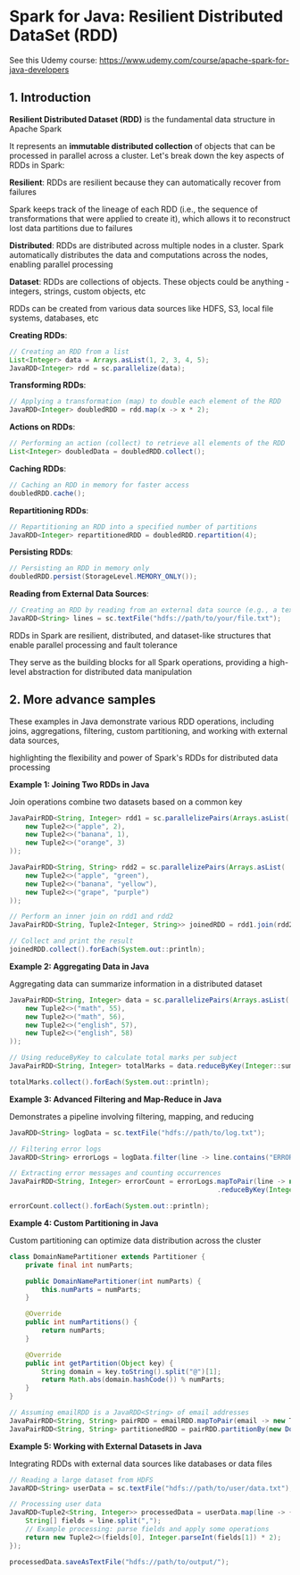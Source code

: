 # Spark for Java: Resilient Distributed DataSet (RDD)

See this Udemy course: https://www.udemy.com/course/apache-spark-for-java-developers

## 1. Introduction

**Resilient Distributed Dataset (RDD)** is the fundamental data structure in Apache Spark

It represents an **immutable distributed collection** of objects that can be processed in parallel across a cluster. Let's break down the key aspects of RDDs in Spark:

**Resilient**: RDDs are resilient because they can automatically recover from failures

Spark keeps track of the lineage of each RDD (i.e., the sequence of transformations that were applied to create it), which allows it to reconstruct lost data partitions due to failures

**Distributed**: RDDs are distributed across multiple nodes in a cluster. Spark automatically distributes the data and computations across the nodes, enabling parallel processing

**Dataset**: RDDs are collections of objects. These objects could be anything - integers, strings, custom objects, etc

RDDs can be created from various data sources like HDFS, S3, local file systems, databases, etc

**Creating RDDs**:

```java
// Creating an RDD from a list
List<Integer> data = Arrays.asList(1, 2, 3, 4, 5);
JavaRDD<Integer> rdd = sc.parallelize(data);
```

**Transforming RDDs**:

```java
// Applying a transformation (map) to double each element of the RDD
JavaRDD<Integer> doubledRDD = rdd.map(x -> x * 2);
```

**Actions on RDDs**:

```java
// Performing an action (collect) to retrieve all elements of the RDD
List<Integer> doubledData = doubledRDD.collect();
```

**Caching RDDs**:
```java
// Caching an RDD in memory for faster access
doubledRDD.cache();
```

**Repartitioning RDDs**:

```java
// Repartitioning an RDD into a specified number of partitions
JavaRDD<Integer> repartitionedRDD = doubledRDD.repartition(4);
```

**Persisting RDDs**:

```java
// Persisting an RDD in memory only
doubledRDD.persist(StorageLevel.MEMORY_ONLY());
```

**Reading from External Data Sources**:

```java
// Creating an RDD by reading from an external data source (e.g., a text file)
JavaRDD<String> lines = sc.textFile("hdfs://path/to/your/file.txt");
```

RDDs in Spark are resilient, distributed, and dataset-like structures that enable parallel processing and fault tolerance

They serve as the building blocks for all Spark operations, providing a high-level abstraction for distributed data manipulation

## 2. More advance samples 

These examples in Java demonstrate various RDD operations, including joins, aggregations, filtering, custom partitioning, and working with external data sources, 

highlighting the flexibility and power of Spark's RDDs for distributed data processing

**Example 1: Joining Two RDDs in Java**

Join operations combine two datasets based on a common key

```java
JavaPairRDD<String, Integer> rdd1 = sc.parallelizePairs(Arrays.asList(
    new Tuple2<>("apple", 2),
    new Tuple2<>("banana", 1),
    new Tuple2<>("orange", 3)
));

JavaPairRDD<String, String> rdd2 = sc.parallelizePairs(Arrays.asList(
    new Tuple2<>("apple", "green"),
    new Tuple2<>("banana", "yellow"),
    new Tuple2<>("grape", "purple")
));

// Perform an inner join on rdd1 and rdd2
JavaPairRDD<String, Tuple2<Integer, String>> joinedRDD = rdd1.join(rdd2);

// Collect and print the result
joinedRDD.collect().forEach(System.out::println);
```

**Example 2: Aggregating Data in Java**

Aggregating data can summarize information in a distributed dataset

```java
JavaPairRDD<String, Integer> data = sc.parallelizePairs(Arrays.asList(
    new Tuple2<>("math", 55),
    new Tuple2<>("math", 56),
    new Tuple2<>("english", 57),
    new Tuple2<>("english", 58)
));

// Using reduceByKey to calculate total marks per subject
JavaPairRDD<String, Integer> totalMarks = data.reduceByKey(Integer::sum);

totalMarks.collect().forEach(System.out::println);
```

**Example 3: Advanced Filtering and Map-Reduce in Java**

Demonstrates a pipeline involving filtering, mapping, and reducing

```java
JavaRDD<String> logData = sc.textFile("hdfs://path/to/log.txt");

// Filtering error logs
JavaRDD<String> errorLogs = logData.filter(line -> line.contains("ERROR"));

// Extracting error messages and counting occurrences
JavaPairRDD<String, Integer> errorCount = errorLogs.mapToPair(line -> new Tuple2<>(line.split("\t")[2], 1))
                                                    .reduceByKey(Integer::sum);

errorCount.collect().forEach(System.out::println);
```

**Example 4: Custom Partitioning in Java**

Custom partitioning can optimize data distribution across the cluster

```java
class DomainNamePartitioner extends Partitioner {
    private final int numParts;

    public DomainNamePartitioner(int numParts) {
        this.numParts = numParts;
    }

    @Override
    public int numPartitions() {
        return numParts;
    }

    @Override
    public int getPartition(Object key) {
        String domain = key.toString().split("@")[1];
        return Math.abs(domain.hashCode()) % numParts;
    }
}

// Assuming emailRDD is a JavaRDD<String> of email addresses
JavaPairRDD<String, String> pairRDD = emailRDD.mapToPair(email -> new Tuple2<>(email, email));
JavaPairRDD<String, String> partitionedRDD = pairRDD.partitionBy(new DomainNamePartitioner(3));
```

**Example 5: Working with External Datasets in Java**

Integrating RDDs with external data sources like databases or data files

```java
// Reading a large dataset from HDFS
JavaRDD<String> userData = sc.textFile("hdfs://path/to/user/data.txt");

// Processing user data
JavaRDD<Tuple2<String, Integer>> processedData = userData.map(line -> {
    String[] fields = line.split(",");
    // Example processing: parse fields and apply some operations
    return new Tuple2<>(fields[0], Integer.parseInt(fields[1]) * 2);
});

processedData.saveAsTextFile("hdfs://path/to/output/");
```


